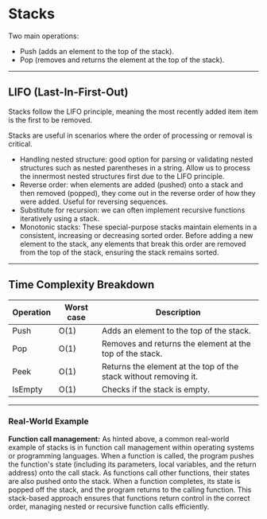 # Stacks

Two main operations:

- Push (adds an element to the top of the stack).
- Pop (removes and returns the element at the top of the stack).

---

## LIFO (Last-In-First-Out)

Stacks follow the LIFO principle, meaning the most recently added item item is the first to be removed.

Stacks are useful in scenarios where the order of processing or removal is critical.

- Handling nested structure: good option for parsing or validating nested structures such as nested parentheses in a string. Allow us to process the innermost nested structures first due to the LIFO principle.
- Reverse order: when elements are added (pushed) onto a stack and then removed (popped), they come out in the reverse order of how they were added. Useful for reversing sequences.
- Substitute for recursion: we can often implement recursive functions iteratively using a stack.
- Monotonic stacks: These special-purpose stacks maintain elements in a consistent, increasing or decreasing sorted order. Before adding a new element to the stack, any elements that break this order are removed from the top of the stack, ensuring the stack remains sorted.

---

## Time Complexity Breakdown

| Operation | Worst case | Description                                                      |
| --------- | ---------- | ---------------------------------------------------------------- |
| Push      | O(1)       | Adds an element to the top of the stack.                         |
| Pop       | O(1)       | Removes and returns the element at the top of the stack.         |
| Peek      | O(1)       | Returns the element at the top of the stack without removing it. |
| IsEmpty   | O(1)       | Checks if the stack is empty.                                    |

---

### Real-World Example

**Function call management:** As hinted above, a common real-world example of stacks is in function call management within operating systems or programming languages. When a function is called, the program pushes the function's state (including its parameters, local variables, and the return address) onto the call stack. As functions call other functions, their states are also pushed onto the stack. When a function completes, its state is popped off the stack, and the program returns to the calling function. This stack-based approach ensures that functions return control in the correct order, managing nested or recursive function calls efficiently.
